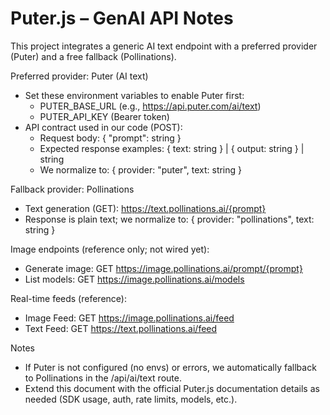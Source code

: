 # Puter.js – GenAI API Notes

This project integrates a generic AI text endpoint with a preferred provider (Puter) and a free fallback (Pollinations).

Preferred provider: Puter (AI text)
- Set these environment variables to enable Puter first:
  - PUTER_BASE_URL (e.g., https://api.puter.com/ai/text)
  - PUTER_API_KEY (Bearer token)
- API contract used in our code (POST):
  - Request body: { "prompt": string }
  - Expected response examples: { text: string } | { output: string } | string
  - We normalize to: { provider: "puter", text: string }

Fallback provider: Pollinations
- Text generation (GET): https://text.pollinations.ai/{prompt}
- Response is plain text; we normalize to: { provider: "pollinations", text: string }

Image endpoints (reference only; not wired yet):
- Generate image: GET https://image.pollinations.ai/prompt/{prompt}
- List models: GET https://image.pollinations.ai/models

Real-time feeds (reference):
- Image Feed: GET https://image.pollinations.ai/feed
- Text Feed: GET https://text.pollinations.ai/feed

Notes
- If Puter is not configured (no envs) or errors, we automatically fallback to Pollinations in the /api/ai/text route.
- Extend this document with the official Puter.js documentation details as needed (SDK usage, auth, rate limits, models, etc.).